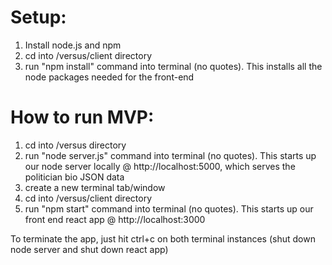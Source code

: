 # Setup:
  1. Install node.js and npm
  1. cd into /versus/client directory
  2. run "npm install" command into terminal (no quotes). This installs all the node packages needed for the front-end
  
# How to run MVP:
  1. cd into /versus directory
  2. run "node server.js" command into terminal (no quotes). This starts up our node server locally @ http://localhost:5000, which serves the politician bio JSON data 
  3. create a new terminal tab/window
  4. cd into /versus/client directory
  5. run "npm start" command into terminal (no quotes). This starts up our front end react app @ http://localhost:3000
  
  To terminate the app, just hit ctrl+c on both terminal instances (shut down node server and shut down react app)
